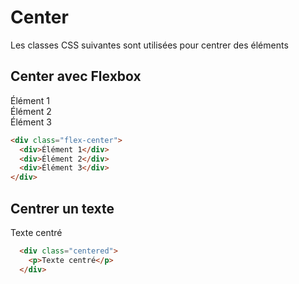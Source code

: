 # Center

Les classes CSS suivantes sont utilisées pour centrer des éléments

## Center avec Flexbox

<div className="html-preview">
  <div className="flex-center flex-border">
    <div className="flex-border">Élément 1</div>
    <div className="flex-border">Élément 2</div>
    <div className="flex-border">Élément 3</div>
  </div>
</div>

```html title="HTML"
<div class="flex-center">
  <div>Élément 1</div>
  <div>Élément 2</div>
  <div>Élément 3</div>
</div>
```

## Centrer un texte 

<div className="html-preview">
  <div className="centered">
    <p>Texte centré</p>
  </div>
</div>

```html title="HTML"
  <div class="centered">
    <p>Texte centré</p>
  </div>
```